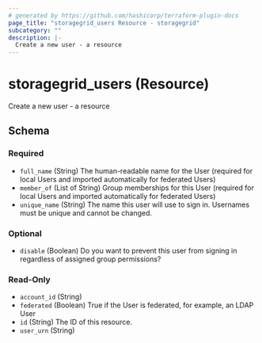 ```yaml
---
# generated by https://github.com/hashicorp/terraform-plugin-docs
page_title: "storagegrid_users Resource - storagegrid"
subcategory: ""
description: |-
  Create a new user - a resource
---
```


# storagegrid_users (Resource)

Create a new user - a resource



<!-- schema generated by tfplugindocs -->
## Schema

### Required

- `full_name` (String) The human-readable name for the User (required for local Users and imported automatically for federated Users)
- `member_of` (List of String) Group memberships for this User (required for local Users and imported automatically for federated Users)
- `unique_name` (String) The name this user will use to sign in. Usernames must be unique and cannot be changed.

### Optional

- `disable` (Boolean) Do you want to prevent this user from signing in regardless of assigned group permissions?

### Read-Only

- `account_id` (String)
- `federated` (Boolean) True if the User is federated, for example, an LDAP User
- `id` (String) The ID of this resource.
- `user_urn` (String)
